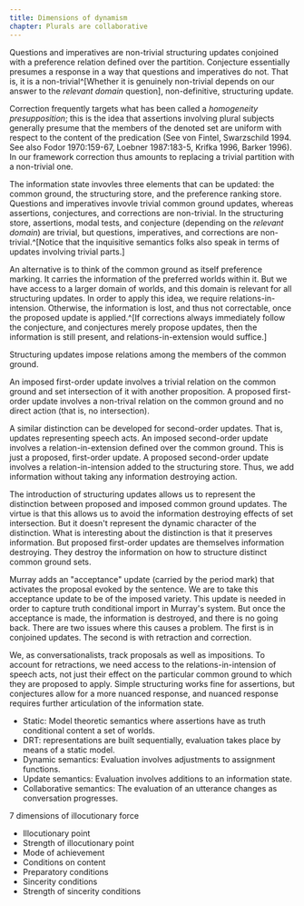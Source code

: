 ```yaml
---
title: Dimensions of dynamism
chapter: Plurals are collaborative
---
```


Questions and imperatives are non-trivial structuring updates conjoined with a preference relation defined over the partition. Conjecture essentially presumes a response in a way that questions and imperatives do not. That is, it is a non-trivial^[Whether it is genuinely non-trivial depends on our answer to the *relevant domain* question], non-definitive, structuring update.

Correction frequently targets what has been called a *homogeneity presupposition*; this is the idea that assertions involving plural subjects generally presume that the members of the denoted set are uniform with respect to the content of the predication (See von Fintel, Swarzschild 1994. See also Fodor 1970:159-67, Loebner 1987:183-5, Krifka 1996, Barker 1996). In our framework correction thus amounts to replacing a trivial partition with a non-trivial one.

The information state invovles three elements that can be updated: the common ground, the structuring store, and the preference ranking store. Questions and imperatives invovle trivial common ground updates, whereas assertions, conjectures, and corrections are non-trivial. In the structuring store, assertions, modal tests, and conjecture (depending on the *relevant domain*) are trivial, but questions, imperatives, and corrections are non-trivial.^[Notice that the inquisitive semantics folks also speak in terms of updates involving trivial parts.]

An alternative is to think of the common ground as itself preference marking. It carries the information of the preferred worlds within it. But we have access to a larger domain of worlds, and this domain is relevant for all structuring updates. In order to apply this idea, we require relations-in-intension. Otherwise, the information is lost, and thus not correctable, once the proposed update is applied.^[If corrections always immediately follow the conjecture, and conjectures merely propose updates, then the information is still present, and relations-in-extension would suffice.]

Structuring updates impose relations among the members of the common ground.

An imposed first-order update involves a trivial relation on the common ground and set intersection of it with another proposition.
A proposed first-order update involves a non-trival relation on the common ground and no direct action (that is, no intersection).

A similar distinction can be developed for second-order updates. That is, updates representing speech acts.
An imposed second-order update involves a relation-in-extension defined over the common ground. This is just a proposed, first-order update.
A proposed second-order update involves a relation-in-intension added to the structuring store. Thus, we add information without taking any information destroying action.

The introduction of structuring updates allows us to represent the distinction between proposed and imposed common ground updates. The virtue is that this allows us to avoid the information destroying effects of set intersection. But it doesn't represent the dynamic character of the distinction. What is interesting about the distinction is that it preserves information. But proposed first-order updates are themselves information destroying. They destroy the information on how to structure distinct common ground sets.

Murray adds an "acceptance" update (carried by the period mark) that activates the proposal evoked by the sentence. We are to take this acceptance update to be of the imposed variety. This update is needed in order to capture truth conditional import in Murray's system. But once the acceptance is made, the information is destroyed, and there is no going back. There are two issues where this causes a problem. The first is in conjoined updates. The second is with retraction and correction.

We, as conversationalists, track proposals as well as impositions. To account for retractions, we need access to the relations-in-intension of speech acts, not just their effect on the particular common ground to which they are proposed to apply. Simple structuring works fine for assertions, but conjectures allow for a more nuanced response, and nuanced response requires further articulation of the information state.

+ Static: Model theoretic semantics where assertions have as truth conditional content a set of worlds.
+ DRT: representations are built sequentially, evaluation takes place by means of a static model.
+ Dynamic semantics: Evaluation involves adjustments to assignment functions.
+ Update semantics: Evaluation involves additions to an information state.
+ Collaborative semantics: The evaluation of an utterance changes as conversation progresses.

7 dimensions of illocutionary force
+ Illocutionary point
+ Strength of illocutionary point
+ Mode of achievement
+ Conditions on content
+ Preparatory conditions
+ Sincerity conditions
+ Strength of sincerity conditions
